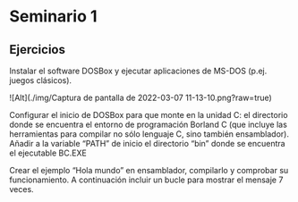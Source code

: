 # Seminario 1

## Ejercicios


Instalar el software DOSBox y ejecutar aplicaciones de MS-DOS (p.ej. juegos clásicos).

![Alt](./img/Captura de pantalla de 2022-03-07 11-13-10.png?raw=true)


Configurar el inicio de DOSBox para que monte en la unidad C: el directorio donde se
encuentra el entorno de programación Borland C (que incluye las herramientas para
compilar no sólo lenguaje C, sino también ensamblador). Añadir a la variable “PATH” de
inicio el directorio “bin” donde se encuentra el ejecutable BC.EXE


Crear el ejemplo “Hola mundo” en ensamblador, compilarlo y comprobar su
funcionamiento. A continuación incluir un bucle para mostrar el mensaje 7 veces.
